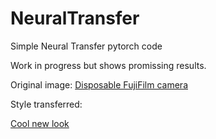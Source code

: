 # NeuralTransfer
Simple Neural Transfer pytorch code

Work in progress but shows promissing results.

Original image:
[Disposable FujiFilm camera](https://github.com/CarlosHernandezP/NeuralTransfer/blob/master/summer.jpg)


Style transferred:

[Cool new look](https://github.com/CarlosHernandezP/NeuralTransfer/blob/master/style_transfered.jpg)
